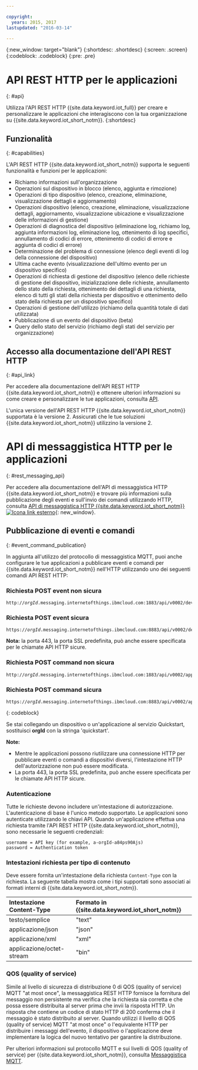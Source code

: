 ```yaml
---

copyright:
  years: 2015, 2017
lastupdated: "2016-03-14"

---
```


{:new_window: target="blank"}
{:shortdesc: .shortdesc}
{:screen: .screen}
{:codeblock: .codeblock}
{:pre: .pre}

# API REST HTTP per le applicazioni
{: #api}

Utilizza l'API REST HTTP {{site.data.keyword.iot_full}} per creare e personalizzare le applicazioni che interagiscono con la tua organizzazione su {{site.data.keyword.iot_short_notm}}.
{:shortdesc}

## Funzionalità
{: #capabilities}

L'API REST HTTP {{site.data.keyword.iot_short_notm}} supporta le seguenti funzionalità e funzioni per le applicazioni:

- Richiamo informazioni sull'organizzazione
- Operazioni sul dispositivo in blocco (elenco, aggiunta e rimozione)
- Operazioni di tipo dispositivo (elenco, creazione, eliminazione, visualizzazione dettagli e aggiornamento)
- Operazioni dispositivo (elenco, creazione, eliminazione, visualizzazione dettagli, aggiornamento, visualizzazione ubicazione e visualizzazione delle informazioni di gestione)
- Operazioni di diagnostica del dispositivo (eliminazione log, richiamo log, aggiunta informazioni log, eliminazione log, ottenimento di log specifici, annullamento di codici di errore, ottenimento di codici di errore e aggiunta di codici di errore)
- Determinazione del problema di connessione (elenco degli eventi di log della connessione del dispositivo)
- Ultima cache evento (visualizzazione dell'ultimo evento per un dispositivo specifico)
- Operazioni di richiesta di gestione del dispositivo (elenco delle richieste di gestione del dispositivo, inizializzazione delle richieste, annullamento dello stato della richiesta, ottenimento dei dettagli di una richiesta, elenco di tutti gli stati della richiesta per dispositivo e ottenimento dello stato della richiesta per un dispositivo specifico)
- Operazioni di gestione dell'utilizzo (richiamo della quantità totale di dati utilizzata)
- Pubblicazione di un evento del dispositivo (beta)
- Query dello stato del servizio (richiamo degli stati del servizio per organizzazione)

## Accesso alla documentazione dell'API REST HTTP
{: #api_link}

Per accedere alla documentazione dell'API REST HTTP {{site.data.keyword.iot_short_notm}} e ottenere ulteriori informazioni su come creare e personalizzare le tue applicazioni, consulta [API](../reference/api.html).

L'unica versione dell'API REST HTTP {{site.data.keyword.iot_short_notm}} supportata è la versione 2. Assicurati che le tue soluzioni {{site.data.keyword.iot_short_notm}} utilizzino la versione 2.

# API di messaggistica HTTP per le applicazioni
{: #rest_messaging_api}

Per accedere alla documentazione dell'API di messaggistica HTTP {{site.data.keyword.iot_short_notm}} e trovare più informazioni sulla pubblicazione degli eventi e sull'invio dei comandi utilizzando HTTP, consulta [API di messaggistica HTTP {{site.data.keyword.iot_short_notm}} ![Icona link esterno](../../../icons/launch-glyph.svg)](https://docs.internetofthings.ibmcloud.com/apis/swagger/v0002/http-messaging.html){: new_window}.

## Pubblicazione di eventi e comandi
{: #event_command_publication}

In aggiunta all'utilizzo del protocollo di messaggistica MQTT, puoi anche configurare le tue applicazioni a pubblicare eventi e comandi per {{site.data.keyword.iot_short_notm}} nell'HTTP utilizzando uno dei seguenti comandi API REST HTTP:

### Richiesta POST event non sicura
<pre class="pre"><code class="hljs">http://<var class="keyword varname">orgId</var>.messaging.internetofthings.ibmcloud.com:1883/api/v0002/device/types/<var class="keyword varname">typeId</var>/devices/<var class="keyword varname">deviceId</var>/events/<var class="keyword varname">eventId</var></code></pre>

### Richiesta POST event sicura
<pre class="pre"><code class="hljs">https://<var class="keyword varname">orgId</var>.messaging.internetofthings.ibmcloud.com:8883/api/v0002/device/types/<var class="keyword varname">typeId</var>/devices/<var class="keyword varname">deviceId</var>/events/<var class="keyword varname">eventId</var></code></pre>

**Nota:** la porta 443, la porta SSL predefinita, può anche essere specificata per le chiamate API HTTP sicure.

### Richiesta POST command non sicura
<pre class="pre"><code class="hljs">http://<var class="keyword varname">orgId</var>.messaging.internetofthings.ibmcloud.com:1883/api/v0002/application/types/<var class="keyword varname">typeId</var>/devices/<var class="keyword varname">deviceId</var>/commands/<var class="keyword varname">eventId</var></code></pre>


### Richiesta POST command sicura
<pre class="pre"><code class="hljs">https://<var class="keyword varname">orgId</var>.messaging.internetofthings.ibmcloud.com:8883/api/v0002/application/types/<var class="keyword varname">typeId</var>/devices/<var class="keyword varname">deviceId</var>/commands/<var class="keyword varname">eventId</var></code></pre>
{: codeblock}

Se stai collegando un dispositivo o un'applicazione al servizio Quickstart, sostituisci **orgId** con la stringa 'quickstart'.

**Note:**
- Mentre le applicazioni possono riutilizzare una connessione HTTP per pubblicare eventi o comandi a dispositivi diversi, l'intestazione HTTP dell'autorizzazione non può essere modificata.
- La porta 443, la porta SSL predefinita, può anche essere specificata per le chiamate API HTTP sicure.

### Autenticazione

Tutte le richieste devono includere un'intestazione di autorizzazione. L'autenticazione di base è l'unico metodo supportato. Le applicazioni sono autenticate utilizzando le chiavi API. Quando un'applicazione effettua una richiesta tramite l'API REST HTTP {{site.data.keyword.iot_short_notm}}, sono necessarie le seguenti credenziali:

```
username = API key (for example, a-orgId-a84ps90Ajs)
password = Authentication token
```

### Intestazioni richiesta per tipo di contenuto

Deve essere fornita un'intestazione della richiesta `Content-Type` con la richiesta. La seguente tabella mostra come i tipi supportati sono associati ai formati interni di {{site.data.keyword.iot_short_notm}}.

|Intestazione Content-Type|Formato in {{site.data.keyword.iot_short_notm}}|
|:---|:---|
|testo/semplice|"text"
|applicazione/json| "json"
|applicazione/xml | "xml"
|applicazione/octet-stream|"bin"

### QOS (quality of service)

Simile al livello di sicurezza di distribuzione 0 di QOS (quality of service) MQTT "at most once", la messaggistica REST HTTP fornisce la fornitura del messaggio non persistente ma verifica che la richiesta sia corretta e che possa essere distribuita al server prima che invii la risposta HTTP. Un risposta che contiene un codice di stato HTTP di 200 conferma che il messaggio è stato distribuito al server. Quando utilizzi il livello di QOS (quality of service) MQTT "at most once" o l'equivalente HTTP per distribuire i messaggi dell'evento, il dispositivo o l'applicazione deve implementare la logica del nuovo tentativo per garantire la distribuzione.


Per ulteriori informazioni sul protocollo MQTT e sui livelli di QOS (quality of service) per {{site.data.keyword.iot_short_notm}}, consulta [Messaggistica MQTT](../reference/mqtt/index.html).
